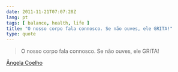 ```yaml
---
date: 2011-11-21T07:07:28Z
lang: pt
tags: [ balance, health, life ]
title: "O nosso corpo fala connosco. Se não ouves, ele GRITA!"
type: quote
---
```


> O nosso corpo fala connosco. Se não ouves, ele GRITA!

[Ângela Coelho](http://www.familycoaching.pt/Angela-Coelho.html)

